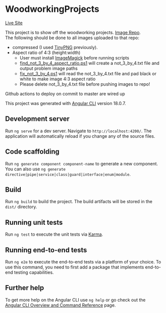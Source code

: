 # WoodworkingProjects

[Live Site](https://woodworking-projects.ryan-brock.com/)

This project is to show off the woodworking projects. [Image Repo](https://github.com/rbrock44/woodworking-projects-images/). </br> 
The following should be done to all images uploaded to that repo: </br>
* compressed (I used [TinyPNG](https://tinypng.com/) previously).
* Aspect ratio of 4:3 (height:width)
  * User must install [ImageMagick](https://imagemagick.org/script/download.php#windows) before running scripts 
  * [find_not_3_by_4_aspect_ratio.ps1](https://github.com/rbrock44/woodworking-projects-images/blob/master/scripts/find_not_3_by_4_aspect_ratio.ps1) will create a not_3_by_4.txt file and output problem image paths
  * [fix_not_3_by_4.ps1](https://github.com/rbrock44/woodworking-projects-images/blob/master/scripts/fix_not_3_by_4.ps1) will read the not_3_by_4.txt file and pad black or white to make image 4:3 aspect ratio
  * Please delete not_3_by_4.txt file before pushing images to repo!

Github actions to deploy on commit to master are wired up

This project was generated with [Angular CLI](https://github.com/angular/angular-cli) version 18.0.7.

## Development server

Run `ng serve` for a dev server. Navigate to `http://localhost:4200/`. The application will automatically reload if you change any of the source files.

## Code scaffolding

Run `ng generate component component-name` to generate a new component. You can also use `ng generate directive|pipe|service|class|guard|interface|enum|module`.

## Build

Run `ng build` to build the project. The build artifacts will be stored in the `dist/` directory.

## Running unit tests

Run `ng test` to execute the unit tests via [Karma](https://karma-runner.github.io).

## Running end-to-end tests

Run `ng e2e` to execute the end-to-end tests via a platform of your choice. To use this command, you need to first add a package that implements end-to-end testing capabilities.

## Further help

To get more help on the Angular CLI use `ng help` or go check out the [Angular CLI Overview and Command Reference](https://angular.dev/tools/cli) page.
